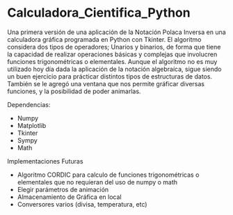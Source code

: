 # Calculadora_Cientifica_Python
Una primera versión de una aplicación de la Notación Polaca Inversa en una calculadora gráfica programada en Python con Tkinter.
El algoritmo considera dos tipos de operadores; Unarios y binarios, de forma que tiene la capacidad de realizar operaciones básicas y complejas que involucren funciones trigonométricas o elementales. Aunque el algoritmo no es muy utilizado hoy día dada la aplicación de la notación algebraíca, sigue siendo un buen ejercicio para prácticar distintos tipos de estructuras de datos. También se le agregó una ventana que nos permite gráficar diversas funciones, y la posibilidad de poder animarlas.

Dependencias:
- Numpy
- Matplotlib
- Tkinter
- Sympy
- Math


Implementaciones Futuras
- Algoritmo CORDIC para calculo de funciones trigonométricas o elementales que no requieran del uso de numpy o math
- Elegir parámetros de animación 
- Almacenamiento de Gráfica en local
- Conversores varios (divisa, temperatura, etc)
